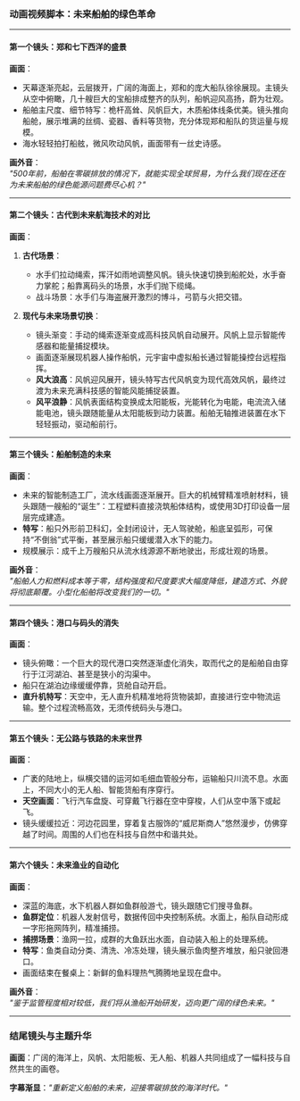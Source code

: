 


### **动画视频脚本：未来船舶的绿色革命**

---

#### **第一个镜头：郑和七下西洋的盛景**

**画面**：  
- 天幕逐渐亮起，云层拨开，广阔的海面上，郑和的庞大船队徐徐展现。主镜头从空中俯瞰，几十艘巨大的宝船排成整齐的队列，船帆迎风高扬，蔚为壮观。  
- 船舶主尺度、细节特写：桅杆高耸、风帆巨大，木质船体线条优美。镜头推向船舱，展示堆满的丝绸、瓷器、香料等货物，充分体现郑和船队的货运量与规模。  
- 海水轻轻拍打船舷，微风吹动风帆，画面带有一丝史诗感。

**画外音**：  
*"500年前，船舶在零碳排放的情况下，就能实现全球贸易，为什么我们现在还在为未来船舶的绿色能源问题费尽心机？"*

---

#### **第二个镜头：古代到未来航海技术的对比**

**画面**：  
1. **古代场景**：  
   - 水手们拉动绳索，挥汗如雨地调整风帆。镜头快速切换到船舵处，水手奋力掌舵；船靠离码头的场景，水手们抛下缆绳。  
   - 战斗场景：水手们与海盗展开激烈的博斗，弓箭与火把交错。  

2. **现代与未来场景切换**：  
   - 镜头渐变：手动的绳索逐渐变成高科技风帆自动展开。风帆上显示智能传感器和能量捕捉模块。  
   - 画面逐渐展现机器人操作船帆，元宇宙中虚拟船长通过智能操控台远程指挥。  
   - **风大浪高**：风帆迎风展开，镜头特写古代风帆变为现代高效风帆，最终过渡为未来充满科技感的智能风能捕捉装置。  
   - **风平浪静**：风帆表面结构变换成太阳能板，光能转化为电能，电流流入储能电池，镜头跟随能量从太阳能板到动力装置。船舶无轴推进装置在水下轻轻振动，驱动船前行。  

---

#### **第三个镜头：船舶制造的未来**

**画面**：  
- 未来的智能制造工厂，流水线画面逐渐展开。巨大的机械臂精准喷射材料，镜头跟随一艘船的“诞生”：工程塑料直接浇筑船体结构，或使用3D打印设备一层层完成建造。  
- **特写**：船只外形前卫科幻，全封闭设计，无人驾驶舱，船底呈弧形，可保持“不倒翁”式平衡，甚至展示船只缓缓潜入水下的能力。  
- 规模展示：成千上万艘船只从流水线源源不断地驶出，形成壮观的场景。

**画外音**：  
*"船舶人力和燃料成本等于零，结构强度和尺度要求大幅度降低，建造方式、外貌将彻底颠覆。小型化船舶将改变我们的一切。"*

---

#### **第四个镜头：港口与码头的消失**

**画面**：  
- 镜头俯瞰：一个巨大的现代港口突然逐渐虚化消失，取而代之的是船舶自由穿行于江河湖泊、甚至是狭小的沟渠中。  
- 船只在湖泊边缘缓缓停靠，货舱自动开启。  
- **直升机特写**：天空中，无人直升机精准地将货物装卸，直接进行空中物流运输。整个过程流畅高效，无须传统码头与港口。  

---

#### **第五个镜头：无公路与铁路的未来世界**

**画面**：  
- 广袤的陆地上，纵横交错的运河如毛细血管般分布，运输船只川流不息。水面上，不同大小的无人船、智能货船有序穿行。  
- **天空画面**：飞行汽车盘旋、可穿戴飞行器在空中穿梭，人们从空中落下或起飞。  
- 镜头缓缓拉近：河边花园里，穿着复古服饰的“威尼斯商人”悠然漫步，仿佛穿越了时间。周围的人们也在科技与自然中和谐共处。  

---

#### **第六个镜头：未来渔业的自动化**

**画面**：  
- 深蓝的海底，水下机器人群如鱼群般游弋，镜头跟随它们搜寻鱼群。  
- **鱼群定位**：机器人发射信号，数据传回中央控制系统。水面上，船队自动形成一字形拖网阵列，精准捕捞。  
- **捕捞场景**：渔网一拉，成群的大鱼跃出水面，自动装入船上的处理系统。  
- **特写**：鱼类自动分类、清洗、冷冻处理，镜头展示鱼肉整齐堆放，船只驶回港口。  
- 画面结束在餐桌上：新鲜的鱼料理热气腾腾地呈现在盘中。  

**画外音**：  
*"鉴于监管程度相对较低，我们将从渔船开始研发，迈向更广阔的绿色未来。"*

---

### **结尾镜头与主题升华**

**画面**：广阔的海洋上，风帆、太阳能板、无人船、机器人共同组成了一幅科技与自然共生的画卷。  

**字幕渐显**：*"重新定义船舶的未来，迎接零碳排放的海洋时代。"*

